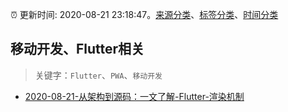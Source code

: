 :alarm_clock: 更新时间: 2020-08-21 23:18:47。[来源分类](../README.md)、[标签分类](../TAGS.md)、[时间分类](../TIMELINE.md)

## 移动开发、Flutter相关


> 关键字：`Flutter`、`PWA`、`移动开发`



- [2020-08-21-从架构到源码：一文了解-Flutter-渲染机制](https://toutiao.io/k/rrs00zt) 
